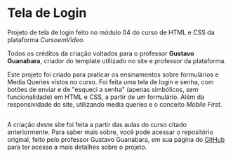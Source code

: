# Tela de Login

 Projeto de tela de login feito no módulo 04 do curso de HTML e CSS da plataforma _CursoemVideo_.
 
 Todos os créditos da criação voltados para o professor **Gustavo Guanabara**, criador do template utilizado no site e professor da plataforma.
 
 Este projeto foi criado para praticar os ensinamentos sobre formulários e Media Queries vistos no curso. Foi feita uma tela de login e senha, com botões de enviar e de "esqueci a senha" (apenas simbólicos, sem funcionalidade) em HTML e CSS, a partir de um formulário. Além da responsividade do site, utilizando media queries e o conceito _Mobile First_.
 
 ##

A criação deste site foi feita a partir das aulas do curso citado anteriormente. Para saber mais sobre, você pode acessar o repositório original, feito pelo professor Gustavo Guanabara, em sua página do [GitHub](https://github.com/gustavoguanabara) para ter acesso a mais detalhes sobre o projeto.
